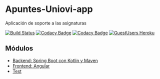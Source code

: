 # Apuntes-Uniovi-app

Aplicación de soporte a las asignaturas

[![Build Status](https://travis-ci.com/igm1990/apuntes-Uniovi-app-backend.svg?branch=master)](https://travis-ci.com/igm1990/apuntes-Uniovi-app-backend)
[![Codacy Badge](https://app.codacy.com/project/badge/Coverage/7d76749f1e9343648daa0b55191f99f1)](https://www.codacy.com/gh/igm1990/apuntes-Uniovi-app-backend/dashboard?utm_source=github.com&utm_medium=referral&utm_content=igm1990/apuntes-Uniovi-app-backend&utm_campaign=Badge_Coverage)
[![Codacy Badge](https://app.codacy.com/project/badge/Grade/7d76749f1e9343648daa0b55191f99f1)](https://www.codacy.com/gh/igm1990/apuntes-Uniovi-app-backend/dashboard?utm_source=github.com&amp;utm_medium=referral&amp;utm_content=igm1990/apuntes-Uniovi-app-backend&amp;utm_campaign=Badge_Grade)
[![GuestUsers Heroku](https://img.shields.io/badge/View%20on-Heroku-ff69b4.svg)](https://apuntes-uniovi.herokuapp.com/swagger-ui.html)

## Módulos

-   [Backend: Spring Boot con Kotlin y Maven](https://github.com/igm1990/apuntes-Uniovi-app-backend)
-   [Frontend: Angular](https://github.com/igm1990/apuntes-Uniovi-app-angular)
-   [Test](https://github.com/igm1990/apuntes-Uniovi-app-test)
